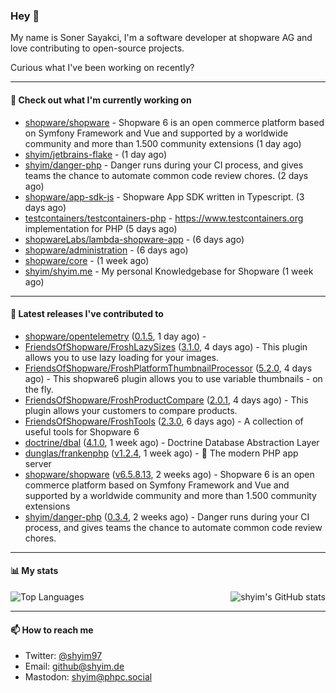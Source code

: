 ### Hey 👋

My name is Soner Sayakci, I'm a software developer at shopware AG and love contributing to open-source projects.

Curious what I've been working on recently?

---

#### 👷 Check out what I'm currently working on

- [shopware/shopware](https://github.com/shopware/shopware) - Shopware 6 is an open commerce platform based on Symfony Framework and Vue and supported by a worldwide community and more than 1.500 community extensions (1 day ago)
- [shyim/jetbrains-flake](https://github.com/shyim/jetbrains-flake) -  (1 day ago)
- [shyim/danger-php](https://github.com/shyim/danger-php) - Danger runs during your CI process, and gives teams the chance to automate common code review chores. (2 days ago)
- [shopware/app-sdk-js](https://github.com/shopware/app-sdk-js) - Shopware App SDK written in Typescript. (3 days ago)
- [testcontainers/testcontainers-php](https://github.com/testcontainers/testcontainers-php) - https://www.testcontainers.org implementation for PHP (5 days ago)
- [shopwareLabs/lambda-shopware-app](https://github.com/shopwareLabs/lambda-shopware-app) -  (6 days ago)
- [shopware/administration](https://github.com/shopware/administration) -  (6 days ago)
- [shopware/core](https://github.com/shopware/core) -  (1 week ago)
- [shyim/shyim.me](https://github.com/shyim/shyim.me) - My personal Knowledgebase for Shopware (1 week ago)

---

#### 🔭 Latest releases I've contributed to

- [shopware/opentelemetry](https://github.com/shopware/opentelemetry) ([0.1.5](https://github.com/shopware/opentelemetry/releases/tag/0.1.5), 1 day ago) - 
- [FriendsOfShopware/FroshLazySizes](https://github.com/FriendsOfShopware/FroshLazySizes) ([3.1.0](https://github.com/FriendsOfShopware/FroshLazySizes/releases/tag/3.1.0), 4 days ago) - This plugin allows you to use lazy loading for your images.
- [FriendsOfShopware/FroshPlatformThumbnailProcessor](https://github.com/FriendsOfShopware/FroshPlatformThumbnailProcessor) ([5.2.0](https://github.com/FriendsOfShopware/FroshPlatformThumbnailProcessor/releases/tag/5.2.0), 4 days ago) - This shopware6 plugin allows you to use variable thumbnails - on the fly.
- [FriendsOfShopware/FroshProductCompare](https://github.com/FriendsOfShopware/FroshProductCompare) ([2.0.1](https://github.com/FriendsOfShopware/FroshProductCompare/releases/tag/2.0.1), 4 days ago) - This plugin allows your customers to compare products.
- [FriendsOfShopware/FroshTools](https://github.com/FriendsOfShopware/FroshTools) ([2.3.0](https://github.com/FriendsOfShopware/FroshTools/releases/tag/2.3.0), 6 days ago) - A collection of useful tools for Shopware 6
- [doctrine/dbal](https://github.com/doctrine/dbal) ([4.1.0](https://github.com/doctrine/dbal/releases/tag/4.1.0), 1 week ago) - Doctrine Database Abstraction Layer
- [dunglas/frankenphp](https://github.com/dunglas/frankenphp) ([v1.2.4](https://github.com/dunglas/frankenphp/releases/tag/v1.2.4), 1 week ago) - 🧟 The modern PHP app server
- [shopware/shopware](https://github.com/shopware/shopware) ([v6.5.8.13](https://github.com/shopware/shopware/releases/tag/v6.5.8.13), 2 weeks ago) - Shopware 6 is an open commerce platform based on Symfony Framework and Vue and supported by a worldwide community and more than 1.500 community extensions
- [shyim/danger-php](https://github.com/shyim/danger-php) ([0.3.4](https://github.com/shyim/danger-php/releases/tag/0.3.4), 2 weeks ago) - Danger runs during your CI process, and gives teams the chance to automate common code review chores.

---

#### 📊 My stats

<img align="right" alt="shyim's GitHub stats" src="https://github-readme-stats.vercel.app/api?username=shyim&count_private=1&show_icons=true&" />

![Top Languages](https://github-readme-stats.vercel.app/api/top-langs/?username=shyim)

---

#### 📫 How to reach me

- Twitter: [@shyim97](https://twitter.com/shyim97)
- Email: [github@shyim.de](mailto://github@shyim.de)
- Mastodon: <a rel="me" href="https://phpc.social/@shyim">shyim@phpc.social</a>
